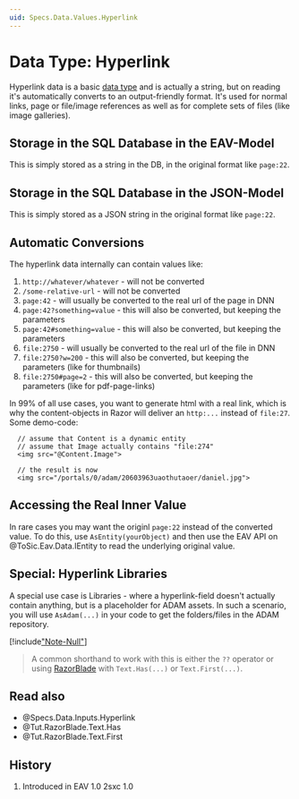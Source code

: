 ```yaml
---
uid: Specs.Data.Values.Hyperlink
---
```

# Data Type: Hyperlink

Hyperlink data is a basic [data type](xref:Specs.Data.Values.Overview) and is actually a string, but on reading it's automatically converts to an output-friendly format. It's used for normal links, page or file/image references as well as for complete sets of files (like image galleries). 


## Storage in the SQL Database in the EAV-Model
This is simply stored as a string in the DB, in the original format like `page:22`.

## Storage in the SQL Database in the JSON-Model
This is simply stored as a JSON string in the original format like `page:22`.

## Automatic Conversions
The hyperlink data internally can contain values like:
1. `http://whatever/whatever` - will not be converted
1. `/some-relative-url` - will not be converted
1. `page:42` - will usually be converted to the real url of the page in DNN
1. `page:42?something=value` - this will also be converted, but keeping the parameters
1. `page:42#something=value` - this will also be converted, but keeping the parameters
1. `file:2750` - will usually be converted to the real url of the file in DNN
1. `file:2750?w=200` - this will also be converted, but keeping the parameters (like for thumbnails)
1. `file:2750#page=2` - this will also be converted, but keeping the parameters (like for pdf-page-links)

In 99% of all use cases, you want to generate html with a real link, which is why the content-objects in Razor will deliver an `http:...` instead of `file:27`. Some demo-code: 

```razor
  // assume that Content is a dynamic entity
  // assume that Image actually contains "file:274"
  <img src="@Content.Image">

  // the result is now
  <img src="/portals/0/adam/20603963uaothutaoer/daniel.jpg">
```

## Accessing the Real Inner Value
In rare cases you may want the originl `page:22` instead of the converted value. To do this, use `AsEntity(yourObject)` and then use the EAV API on @ToSic.Eav.Data.IEntity to read the underlying original value.

## Special: Hyperlink Libraries
A special use case is Libraries - where a hyperlink-field doesn't actually contain anything, but is a placeholder for ADAM assets. 
In such a scenario, you will use `AsAdam(...)` in your code to get the folders/files in the ADAM repository.

[!include["Note-Null"](./notes-null.md)]

> A common shorthand to work with this is either the `??` operator or using [RazorBlade](https://razor-blade.net/api/ToSic.Razor.Blade.Text.html) with `Text.Has(...)` or `Text.First(...)`.

## Read also

* @Specs.Data.Inputs.Hyperlink
* @Tut.RazorBlade.Text.Has
* @Tut.RazorBlade.Text.First

## History
1. Introduced in EAV 1.0 2sxc 1.0